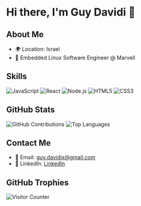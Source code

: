 # Hi there, I'm Guy Davidi 👋

## About Me

- 🌍 Location: Israel
- 💼  Embedded Linux Software Engineer @ Marvell

## Skills

![JavaScript](https://img.shields.io/badge/-JavaScript-yellow)
![React](https://img.shields.io/badge/-React-blue)
![Node.js](https://img.shields.io/badge/-Node.js-green)
![HTML5](https://img.shields.io/badge/-HTML5-orange)
![CSS3](https://img.shields.io/badge/-CSS3-blue)

## GitHub Stats

![GitHub Contributions](https://github-readme-stats.vercel.app/api?username=guy-davidi&show_icons=true&theme=dark)
![Top Languages](https://github-readme-stats.vercel.app/api/top-langs/?username=guy-davidi&layout=compact&theme=dark)

## Contact Me

- 📧 Email: guy.davidix@gmail.com
- 💼 LinkedIn: [LinkedIn](https://www.linkedin.com/in/guy-davidi/)

## GitHub Trophies

![Visitor Counter](https://visitor-badge.glitch.me/badge?page_id=guy-davidi)
